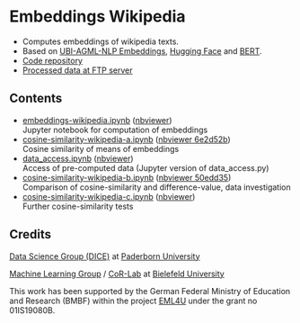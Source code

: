 # Embeddings Wikipedia

- Computes embeddings of wikipedia texts.
- Based on [UBI-AGML-NLP Embeddings](https://github.com/UBI-AGML-NLP/Embeddings), [Hugging Face](https://huggingface.co/transformers/model_doc/bert.html) and [BERT](https://arxiv.org/abs/1810.04805).
- [Code repository](https://github.com/EML4U/EmbeddingsWikipedia)
- [Processed data at FTP server](https://hobbitdata.informatik.uni-leipzig.de/EML4U/)

## Contents

- [embeddings-wikipedia.ipynb](embeddings-wikipedia.ipynb)
  ([nbviewer](https://nbviewer.jupyter.org/github/EML4U/EmbeddingsWikipedia/blob/main/embeddings-wikipedia.ipynb))  
  Jupyter notebook for computation of embeddings
- [cosine-similarity-wikipedia-a.ipynb](cosine-similarity-wikipedia-a.ipynb)
  ([nbviewer 6e2d52b](https://nbviewer.jupyter.org/github/EML4U/EmbeddingsWikipedia/blob/6e2d52b3d3621a5c800eeb989455614aedae2b82/cosine-similarity-wikipedia-a.ipynb))  
  Cosine similarity of means of embeddings
- [data_access.ipynb](data_access.ipynb)
  ([nbviewer](https://nbviewer.jupyter.org/github/EML4U/EmbeddingsWikipedia/blob/main/data_access.ipynb))  
  Access of pre-computed data (Jupyter version of data_access.py)
- [cosine-similarity-wikipedia-b.ipynb](cosine-similarity-wikipedia-b.ipynb)
  ([nbviewer 50edd35](https://nbviewer.jupyter.org/github/EML4U/EmbeddingsWikipedia/blob/50edd35472564337a746f37b0663044b9fc60c3d/cosine-similarity-wikipedia-b.ipynb))  
  Comparison of cosine-similarity and difference-value, data investigation
- [cosine-similarity-wikipedia-c.ipynb](cosine-similarity-wikipedia-c.ipynb)
  ([nbviewer](https://nbviewer.jupyter.org/github/EML4U/EmbeddingsWikipedia/blob/main/cosine-similarity-wikipedia-c.ipynb))  
  Further cosine-similarity tests


## Credits

[Data Science Group (DICE)](https://dice-research.org/) at [Paderborn University](https://www.uni-paderborn.de/)

[Machine Learning Group](https://cit-ec.de/ml) / [CoR-Lab](https://www.cor-lab.de/) at [Bielefeld University](https://www.uni-bielefeld.de/)

This work has been supported by the German Federal Ministry of Education and Research (BMBF) within the project [EML4U](https://dice-research.org/EML4U) under the grant no 01IS19080B.
